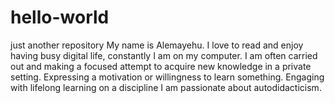# hello-world
just another repository
My name is Alemayehu. I love to read and enjoy having busy digital life, constantly I am on my computer.
I am often carried out and making a focused attempt to acquire new knowledge in a private setting. Expressing a motivation or willingness to learn something. Engaging with lifelong learning on a discipline I am passionate about autodidacticism.
